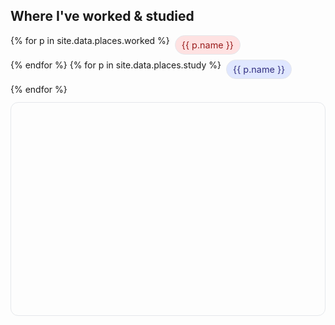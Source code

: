 ## Where I've worked & studied

<div class="pillrow">
  {% for p in site.data.places.worked %}<span class="pill pill-work">{{ p.name }}</span>{% endfor %}
  {% for p in site.data.places.study  %}<span class="pill pill-study">{{ p.name }}</span>{% endfor %}
</div>

<div id="map-exp" aria-label="Map of cities I've worked and studied in"></div>

<link rel="stylesheet" href="https://unpkg.com/leaflet@1.9.4/dist/leaflet.css">
<script src="https://unpkg.com/leaflet@1.9.4/dist/leaflet.js"></script>
<script>
(function(){
  const WORKED = {{ site.data.places.worked | default: empty | jsonify }};
  const STUDY  = {{ site.data.places.study  | default: empty | jsonify }};
  const allPts = (WORKED||[]).concat(STUDY||[]);

  const map = L.map('map-exp', { scrollWheelZoom: false, tap: true });
  function tileFor(theme){
    // Light (OSM Standard) vs Dark (Carto Dark Matter)
    if (theme === 'dark') {
      return L.tileLayer(
        'https://{s}.basemaps.cartocdn.com/dark_all/{z}/{x}/{y}{r}.png',
        { attribution: '&copy; OpenStreetMap &copy; CARTO', maxZoom: 19 }
      );
    }
    return L.tileLayer(
      'https://{s}.tile.openstreetmap.org/{z}/{x}/{y}.png',
      { attribution: '&copy; OpenStreetMap contributors', maxZoom: 19 }
    );
  }
  let currentTiles = tileFor(document.documentElement.getAttribute('data-theme'));
  currentTiles.addTo(map);

  const workedStyle = { radius: 7, color:'#ef4444', fillColor:'#ef4444', fillOpacity:0.85, weight:1 };
  const studyStyle  = { radius: 7, color:'#6366f1', fillColor:'#6366f1', fillOpacity:0.85, weight:1 };

  (WORKED||[]).forEach(p => {
    L.circleMarker([p.lat, p.lon], workedStyle)
      .addTo(map).bindPopup(`<strong>${p.name}</strong><br>${(p.orgs||[]).join('<br>')}`);
  });
  (STUDY||[]).forEach(p => {
    L.circleMarker([p.lat, p.lon], studyStyle)
      .addTo(map).bindPopup(`<strong>${p.name}</strong><br>${(p.orgs||[]).join('<br>')}`);
  });

  if (allPts.length){
    const b = L.latLngBounds(allPts.map(p => [p.lat, p.lon]));
    map.fitBounds(b.pad(0.25));
  } else {
    map.setView([48.8566, 2.3522], 5); // fallback: Europe
  }

  // Switch tiles when your dark-mode toggle changes the attribute
  new MutationObserver(() => {
    map.removeLayer(currentTiles);
    currentTiles = tileFor(document.documentElement.getAttribute('data-theme'));
    currentTiles.addTo(map);
  }).observe(document.documentElement, { attributes:true, attributeFilter:['data-theme'] });
})();
</script>

<style>
#map-exp{ height:340px; border:1px solid var(--bd,#e5e7eb); border-radius:12px; margin:12px 0 6px; }
.pillrow{ display:flex; flex-wrap:wrap; gap:8px; margin:8px 0 10px; }
.pill{ padding:6px 10px; border-radius:999px; font-size:.9rem; border:1px solid var(--bd,#e5e7eb); }
.pill-work{ background:#fee2e2; color:#991b1b; }   /* red-ish */
.pill-study{ background:#e0e7ff; color:#312e81; }  /* indigo-ish */
html[data-theme="dark"] .pill{ border-color:#1f2937; }
html[data-theme="dark"] .pill-work{ background:#451a1a; color:#fecaca; }
html[data-theme="dark"] .pill-study{ background:#1e1b4b; color:#c7d2fe; }
</style>

